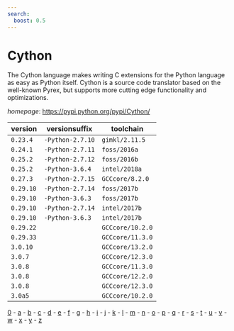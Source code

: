 ```yaml
---
search:
  boost: 0.5
---
```

# Cython

The Cython language makes writing C extensions for the Python language as easy as Python itself. Cython is a source code translator based on the well-known Pyrex, but supports more cutting edge functionality and  optimizations.

*homepage*: <https://pypi.python.org/pypi/Cython/>

version | versionsuffix | toolchain
--------|---------------|----------
``0.23.4`` | ``-Python-2.7.10`` | ``gimkl/2.11.5``
``0.24.1`` | ``-Python-2.7.11`` | ``foss/2016a``
``0.25.2`` | ``-Python-2.7.12`` | ``foss/2016b``
``0.25.2`` | ``-Python-3.6.4`` | ``intel/2018a``
``0.27.3`` | ``-Python-2.7.15`` | ``GCCcore/8.2.0``
``0.29.10`` | ``-Python-2.7.14`` | ``foss/2017b``
``0.29.10`` | ``-Python-3.6.3`` | ``foss/2017b``
``0.29.10`` | ``-Python-2.7.14`` | ``intel/2017b``
``0.29.10`` | ``-Python-3.6.3`` | ``intel/2017b``
``0.29.22`` |  | ``GCCcore/10.2.0``
``0.29.33`` |  | ``GCCcore/11.3.0``
``3.0.10`` |  | ``GCCcore/13.2.0``
``3.0.7`` |  | ``GCCcore/12.3.0``
``3.0.8`` |  | ``GCCcore/11.3.0``
``3.0.8`` |  | ``GCCcore/12.2.0``
``3.0.8`` |  | ``GCCcore/12.3.0``
``3.0a5`` |  | ``GCCcore/10.2.0``

[0](../0/index.md) - [a](../a/index.md) - [b](../b/index.md) - [c](../c/index.md) - [d](../d/index.md) - [e](../e/index.md) - [f](../f/index.md) - [g](../g/index.md) - [h](../h/index.md) - [i](../i/index.md) - [j](../j/index.md) - [k](../k/index.md) - [l](../l/index.md) - [m](../m/index.md) - [n](../n/index.md) - [o](../o/index.md) - [p](../p/index.md) - [q](../q/index.md) - [r](../r/index.md) - [s](../s/index.md) - [t](../t/index.md) - [u](../u/index.md) - [v](../v/index.md) - [w](../w/index.md) - [x](../x/index.md) - [y](../y/index.md) - [z](../z/index.md)


